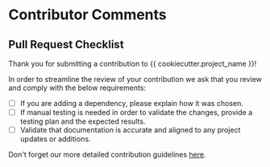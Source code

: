 # Contributor Comments

## Pull Request Checklist

Thank you for submitting a contribution to {{ cookiecutter.project_name }}!

In order to streamline the review of your contribution we ask that you review and comply with the below requirements:

- [ ] If you are adding a dependency, please explain how it was chosen.
- [ ] If manual testing is needed in order to validate the changes, provide a testing plan and the expected results.
- [ ] Validate that documentation is accurate and aligned to any project updates or additions.

Don't forget our more detailed contribution guidelines
[here](https://github.com/SeisoLLC/operations/blob/main/documents/software-guidelines.md#contributing-to-a-repository).
